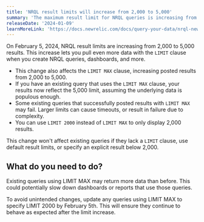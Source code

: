 ```yaml
---
title: 'NRQL result limits will increase from 2,000 to 5,000'
summary: 'The maximum result limit for NRQL queries is increasing from 2,000 to 5,000'
releaseDate: '2024-01-09'
learnMoreLink: 'https://docs.newrelic.com/docs/query-your-data/nrql-new-relic-query-language/get-started/nrql-syntax-clauses-functions/#sel-limit'
---
```


On February 5, 2024, NRQL result limits are increasing from 2,000 to 5,000 results. This increase lets you pull even more data with the `LIMIT` clause when you create NRQL queries, dashboards, and more.

* This change also affects the  `LIMIT MAX` clause, increasing posted results from 2,000 to 5,000.
* If you have an existing query that uses the `LIMIT MAX` clause, your results now reflect the 5,000 limit, assuming the underlying data is populous enough.
* Some existing queries that successfully posted results with `LIMIT MAX` may fail. Larger limits can cause timeouts, or result in failure due to complexity.
* You can use `LIMIT 2000` instead of `LIMIT MAX` to only display 2,000 results.  

This change won't affect existing queries if they lack a `LIMIT` clause, use default result limits, or specify an explicit result below 2,000.

## What do you need to do?

Existing queries using LIMIT MAX may return more data than before. This could potentially slow down dashboards or reports that use those queries.

To avoid unintended changes, update any queries using LIMIT MAX to specify LIMIT 2000 by February 5th. This will ensure they continue to behave as expected after the limit increase.
